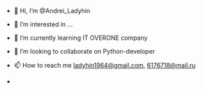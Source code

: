 - 👋 Hi, I’m @Andrei_Ladyhin
- 👀 I’m interested in ...
- 🌱 I’m currently learning IT OVERONE company
- 💞️ I’m looking to collaborate on Python-developer
- 📫 How to reach me ladyhin1964@gmail.com, 6176718@mail.ru

-

<!---
AndreiOver6411/AndreiOver6411 is a ✨ special ✨ repository because its `README.md` (this file) appears on your GitHub profile.
You can click the Preview link to take a look at your changes.
--->
